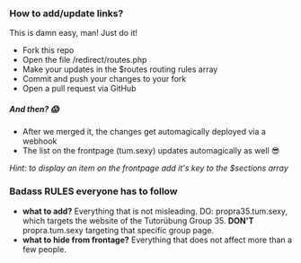 ### How to add/update links?
This is damn easy, man! Just do it!
- Fork this repo
- Open the file /redirect/routes.php
- Make your updates in the $routes routing rules array
- Commit and push your changes to your fork
- Open a pull request via GitHub

##### And then? :scream:
- After we merged it, the changes get automagically deployed via a webhook
- The list on the frontpage (tum.sexy) updates automagically as well :sunglasses:

*Hint: to display an item on the frontpage add it's key to the $sections array*

### Badass RULES everyone has to follow
- **what to add?** Everything that is not misleading. DO: propra35.tum.sexy, which targets the website of the Tutorübung Group 35. **DON'T** propra.tum.sexy targeting that specific group page.
- **what to hide from frontage?** Everything that does not affect more than a few people.
